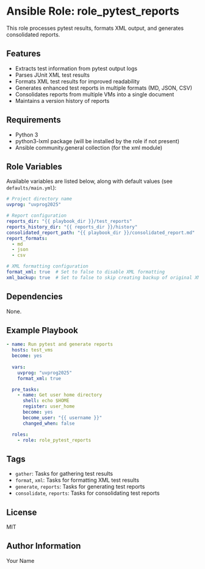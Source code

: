 # Ansible Role: role_pytest_reports

This role processes pytest results, formats XML output, and generates consolidated reports.

## Features

- Extracts test information from pytest output logs
- Parses JUnit XML test results
- Formats XML test results for improved readability
- Generates enhanced test reports in multiple formats (MD, JSON, CSV)
- Consolidates reports from multiple VMs into a single document
- Maintains a version history of reports

## Requirements

- Python 3
- python3-lxml package (will be installed by the role if not present)
- Ansible community.general collection (for the xml module)

## Role Variables

Available variables are listed below, along with default values (see `defaults/main.yml`):

```yaml
# Project directory name
uvprog: "uvprog2025"

# Report configuration
reports_dir: "{{ playbook_dir }}/test_reports"
reports_history_dir: "{{ reports_dir }}/history"
consolidated_report_path: "{{ playbook_dir }}/consolidated_report.md"
report_formats:
  - md
  - json
  - csv

# XML formatting configuration
format_xml: true  # Set to false to disable XML formatting
xml_backup: true  # Set to false to skip creating backup of original XML
```

## Dependencies

None.

## Example Playbook

```yaml
- name: Run pytest and generate reports
  hosts: test_vms
  become: yes
  
  vars:
    uvprog: "uvprog2025"
    format_xml: true

  pre_tasks:
    - name: Get user home directory
      shell: echo $HOME
      register: user_home
      become: yes
      become_user: "{{ username }}"
      changed_when: false

  roles:
    - role: role_pytest_reports
```

## Tags

- `gather`: Tasks for gathering test results
- `format`, `xml`: Tasks for formatting XML test results
- `generate`, `reports`: Tasks for generating test reports
- `consolidate`, `reports`: Tasks for consolidating test reports

## License

MIT

## Author Information

Your Name
